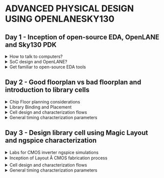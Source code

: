 # ADVANCED PHYSICAL DESIGN USING OPENLANESKY130

## Day 1 - Inception of open-source EDA, OpenLANE and Sky130 PDK

<details>
<summary>How to talk to computers?</summary><blockquote>

<details>
<summary>Introduction to QFN-48 Package, chip, pads, core, die and IP</summary>
</details>

<details>
<summary>Introduction to RISC-V</summary>
</details>

<details>
<summary>From Software Applications to Hardware</summary>
</details>

</blockquote>
</details>


<details>
<summary>SoC design and OpenLANE?</summary><blockquote>

<details>
<summary>Introduction to all components of open-source digital asic design</summary>
</details>

<details>
<summary>Simplified RTL2GDS flow</summary>
</details>

<details>
<summary>Introduction to OpenLANE and Strive chipsets</summary>
</details>

<details>
<summary>Introduction to OpenLANE detailed ASIC design flow</summary>
</details>

</blockquote>
</details>


<details>
<summary>Get familiar to open-source EDA tools</summary><blockquote>

<details>
<summary>OpenLANE Directory structure in detail</summary>

```
cd work/tools
ls -ltr
cd openlane_working_dir/
cd openlane_working_dir/
ls -ltr
cd pdks/
ls -ltr
cd sky130A/
ls -ltr
cd libs.ref/
ls -ltr
cd ..
cd libs.tech/
ls -ltr
```
+ The library we will be working with is SkyWater130A, which has recently become open source.
+ libs.ref contains the timing details etc.
+ libs.tech contains the specific to the tool.

![image](https://github.com/Vishnu1426/pes_pd/assets/79538653/ce8d5c45-8ee9-4c7c-9b73-10432a7caafa)

+ We will be working on sky130_fd_sc_hd. 'fd' is an abbreviation of foundry.
![image](https://github.com/Vishnu1426/pes_pd/assets/79538653/69f99c3b-9ba7-4378-8a0b-995077bea6e4)

```
cd..
cd libs.ref
cd sky130_fd_sc_hd
cd lib
ls -ltr
```
![image](https://github.com/Vishnu1426/pes_pd/assets/79538653/836debc1-e115-4f17-9a52-9a888865639d)

+ This is the directory we will be working in.
```
~/Desktop/work/tools/openlane_working_dir/openlane$
```
</details>

<details>
<summary>Design Preparation Step</summary>

+ To invoke openlane, use the following commands.
```
docker
./flow.tcl -interactive
package require openlane 0.9
```
![image](https://github.com/Vishnu1426/pes_pd/assets/79538653/fbd785eb-7b39-4c98-8194-2135095d2e7f)

+ How the config.tcl looks like. ls -ltr
```
cd designs
cd picorv32a/
ls -ltr
cd src
ls - ltr
cd ..
less config.tcl
```
![image](https://github.com/Vishnu1426/pes_pd/assets/79538653/d8d831f4-61cf-4a0f-a8a2-2095f46bfd59)

![image](https://github.com/Vishnu1426/pes_pd/assets/79538653/ddf5f7da-7eca-4061-9e84-1ab565419c69)

+ Design preparation code

```
prep -design picorv32a
```
![image](https://github.com/Vishnu1426/pes_pd/assets/79538653/6c79c9f9-52db-4f79-8055-eaaec67ca868)

</details>

<details>
<summary>Review files after design prep and run synthesis</summary>

```
cd runs
ls -ltr
cd 18-09_06-22/
cd tmp
ls -ltr
less merged.lef
```
+ The "runs" directory will be created in the picorv32a directory.
+ In that "runs" folder, a directory with today's date will be created which is Sept 18th.
+ In the sept 18th folder, we can see the merged.lef

![image](https://github.com/Vishnu1426/pes_pd/assets/79538653/9d0e16b2-b459-4d64-a32d-6ccf904159a0)
  
+ This contains all the wire level information, vias and below that is the cell level information.

![image](https://github.com/Vishnu1426/pes_pd/assets/79538653/8008d146-b6d8-4766-a219-f85aaf38da14)

+  The results and reports directories will have sub-folders which will be empty as of now since nothing has been run.

+ The config.tcl basically shows what are all the default parameters the run file takes.


```
less config.tcl
```
![image](https://github.com/Vishnu1426/pes_pd/assets/79538653/6f1382a6-76ff-4d7d-a8a1-9b15c47bbc97)

+ The cmds.log file logs all the commannds that the user has typed.
```
less cmds.log
```
![image](https://github.com/Vishnu1426/pes_pd/assets/79538653/472fa1cb-ee0b-4189-a0e3-caa5dfed1d33)

+ Type the follwing command the synthesis will be run along with ABC.
```
run_synthesis
```
![image](https://github.com/Vishnu1426/pes_pd/assets/79538653/5daa544e-d396-4754-a4bb-bdc2562010b5)
</details>

<details>
<summary>OpenLANE Project Git Link Description</summary>

+ The github link to find all the information about openlane is in
```
github.com/efabless/openlane
```
![image](https://github.com/Vishnu1426/pes_pd/assets/79538653/79f76ba1-66c5-4585-952c-fbad78d53377)

+ The follwing two youtube videos are also helpful in learning openlane using skywater130 pdk.
```
https://www.youtube.com/watch?v=EczW2IWdnOM&pp=ygUOZm9zc2kgZGlhbCB1cCA%3D
https://www.youtube.com/watch?v=Vhyv0eq_mLU&pp=ygUOZm9zc2kgZGlhbCB1cCA%3D
```
</details>

<details>
<summary>Steps to characterize synthesis results</summary>

+ STA and ABC run has been done already.
+ Let us see the flop ratio. Flop ratio is defined as

![image](https://github.com/Vishnu1426/pes_pd/assets/79538653/33fda301-4d95-48e3-ab07-2e8b6f0910b1)

+ From the statistics report, we can see that the number of DFFs is 1613 and the total number of cells is 14876.

![image](https://github.com/Vishnu1426/pes_pd/assets/79538653/9d81e55c-ea8c-4d18-94d2-a223cd5d2942)
![image](https://github.com/Vishnu1426/pes_pd/assets/79538653/680f0215-08e3-42a4-8387-38168b425f9b)

</details>

</blockquote>
</details>



## Day 2 - Good floorplan vs bad floorplan and introduction to library cells

<details>
<summary>Chip Floor planning considerations</summary><blockquote>

<details>
<summary>Utilization factor and aspect ratio</summary>
</details>

<details>
<summary>Concept of pre-placed cells</summary>
</details>

<details>
<summary>De-coupling capacitors</summary>
</details>

<details>
<summary>Power planning</summary>
</details>

<details>
<summary>Pin placement and logical cell placement blockage</summary>
</details>

<details>
<summary>Steps to run floorplan using OpenLANE</summary>
</details>

<details>
<summary>Review floorplan files and steps to view floorplan</summary>
</details>

<details>
<summary> Review floorplan layout in Magic</summary>
</details>

</blockquote>
</details>


<details>
<summary>Library Binding and Placement</summary><blockquote>

<details>
<summary>Netlist binding and initial place design</summary>
</details>

<details>
<summary>Optimize placement using estimated wire-length and capacitance </summary>
</details>

<details>
<summary>Final placement optimization</summary>
</details>

<details>
<summary>Need for libraries and characterization</summary>
</details>

<details>
<summary>Congestion aware placement using RePlAce</summary>
</details>

</blockquote>
</details>


<details>
<summary>Cell design and characterization flows</summary><blockquote>

<details>
<summary>Inputs for cell design flow</summary>
</details>

<details>
<summary>Circuit design step</summary>
</details>

<details>
<summary>Layout design step</summary>
</details>

<details>
<summary>Typical characterization flow</summary>
</details>

</blockquote>
</details>


<details>
<summary>General timing characterization parameters</summary><blockquote>

<details>
<summary>Timing threshold definitions</summary>
</details>

<details>
<summary>Propagation delay and transition time</summary>
</details>

</blockquote>
</details>


## Day 3 - Design library cell using Magic Layout and ngspice characterization

<details>
<summary>Labs for CMOS inverter ngspice simulations</summary><blockquote>

<details>
<summary>IO placer revision</summary>
</details>

<details>
<summary>SPICE deck creation for CMOS inverter</summary>
</details>

<details>
<summary>SPICE simulation lab for CMOS inverter</summary>
</details>

<details>
<summary>Switching Threshold Vm</summary>
</details>

<details>
<summary>Static and dynamic simulation of CMOS inverter</summary>
</details>

<details>
<summary>Lab steps to git clone vsdstdcelldesign</summary>
</details>

</blockquote>
</details>


<details>
<summary>Inception of Layout Â CMOS fabrication process</summary><blockquote>

<details>
<summary>Create Active regions</summary>
</details>

<details>
<summary>Optimize placement using estimated wire-length and capacitance </summary>
</details>

<details>
<summary>Final placement optimization</summary>
</details>

<details>
<summary>Need for libraries and characterization</summary>
</details>

<details>
<summary>Congestion aware placement using RePlAce</summary>
</details>

</blockquote>
</details>


<details>
<summary>Cell design and characterization flows</summary><blockquote>

<details>
<summary>Inputs for cell design flow</summary>
</details>

<details>
<summary>Circuit design step</summary>
</details>

<details>
<summary>Layout design step</summary>
</details>

<details>
<summary>Typical characterization flow</summary>
</details>

</blockquote>
</details>


<details>
<summary>General timing characterization parameters</summary><blockquote>

<details>
<summary>Timing threshold definitions</summary>
</details>

<details>
<summary>Propagation delay and transition time</summary>
</details>

</blockquote>
</details>
